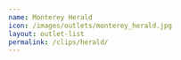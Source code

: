 ```yaml
---
name: Monterey Herald
icon: /images/outlets/monterey_herald.jpg
layout: outlet-list
permalink: /clips/herald/
---
```

